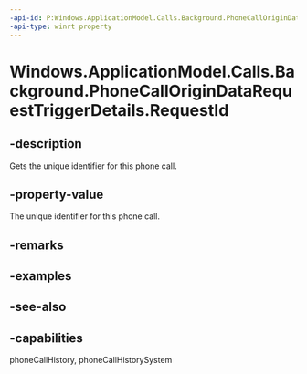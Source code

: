 ```yaml
---
-api-id: P:Windows.ApplicationModel.Calls.Background.PhoneCallOriginDataRequestTriggerDetails.RequestId
-api-type: winrt property
---
```


<!-- Property syntax
public System.Guid RequestId { get; }
-->

# Windows.ApplicationModel.Calls.Background.PhoneCallOriginDataRequestTriggerDetails.RequestId

## -description
Gets the unique identifier for this phone call.

## -property-value
The unique identifier for this phone call.

## -remarks

## -examples

## -see-also

## -capabilities
phoneCallHistory, phoneCallHistorySystem
